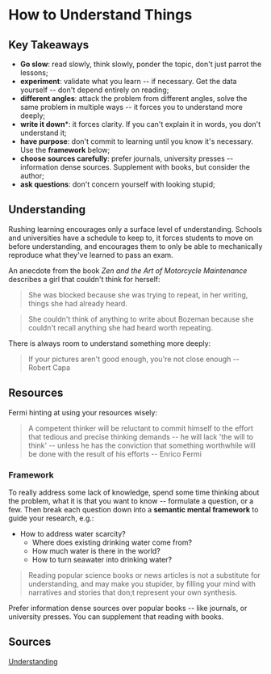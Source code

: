 # How to Understand Things

## Key Takeaways

* **Go slow**: read slowly, think slowly, ponder the topic, don't just parrot the lessons;
* **experiment**: validate what you learn -- if necessary. Get the data yourself -- don't depend entirely on reading;
* **different angles**: attack the problem from different angles, solve the same problem in multiple ways -- it forces you to understand more deeply;
* **write it down***: it forces clarity. If you can't explain it in words, you don't understand it;
* **have purpose**: don't commit to learning until you know it's necessary. Use the **framework** below;
* **choose sources carefully**: prefer journals, university presses -- information dense sources. Supplement with books, but consider the author;
* **ask questions**: don't concern yourself with looking stupid;

## Understanding

Rushing learning encourages only a surface level of understanding. Schools and universities have a schedule to keep to, it forces students to move on before understanding, and encourages them to only be able to mechanically reproduce what they've learned to pass an exam.

An anecdote from the book *Zen and the Art of Motorcycle Maintenance* describes a girl that couldn't think for herself:

> She was blocked because she was trying to repeat, in her writing, things she had already heard.

> She couldn't think of anything to write about Bozeman because she couldn't recall anything she had heard worth repeating.

There is always room to understand something more deeply:

> If your pictures aren't good enough, you're not close enough -- Robert Capa

## Resources

Fermi hinting at using your resources wisely:

> A competent thinker will be reluctant to commit himself to the effort that tedious and precise thinking demands -- he will lack 'the will to think' -- unless he has the conviction that something worthwhile will be done with the result of his efforts -- Enrico Fermi

### Framework

To really address some lack of knowledge, spend some time thinking about the problem, what it is that you want to know -- formulate a question, or a few. Then break each question down into a **semantic mental framework** to guide your research, e.g.:

* How to address water scarcity?
  * Where does existing drinking water come from?
  * How much water is there in the world?
  * How to turn seawater into drinking water?

> Reading popular science books or news articles is not a substitute for understanding, and may make you stupider, by filling your mind with narratives and stories that don;t represent your own synthesis.

Prefer information dense sources over popular books -- like journals, or university presses. You can supplement that reading with books.

## Sources

[Understanding](https://nabeelqu.co/understanding)
